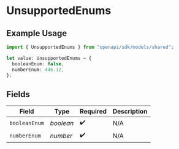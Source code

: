 # UnsupportedEnums

## Example Usage

```typescript
import { UnsupportedEnums } from "openapi/sdk/models/shared";

let value: UnsupportedEnums = {
  booleanEnum: false,
  numberEnum: 446.12,
};
```

## Fields

| Field              | Type               | Required           | Description        |
| ------------------ | ------------------ | ------------------ | ------------------ |
| `booleanEnum`      | *boolean*          | :heavy_check_mark: | N/A                |
| `numberEnum`       | *number*           | :heavy_check_mark: | N/A                |